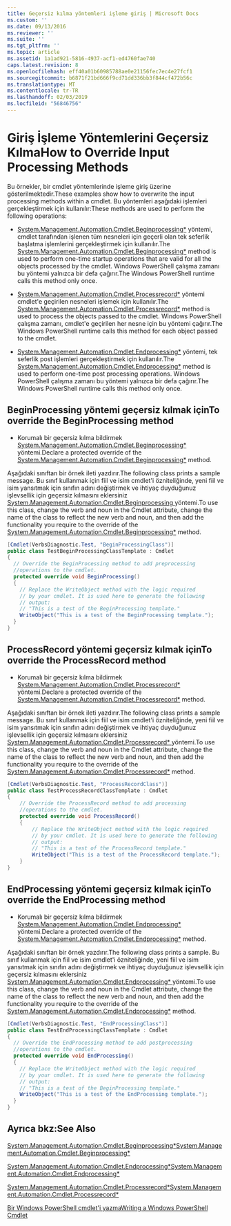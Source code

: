 ```yaml
---
title: Geçersiz kılma yöntemleri işleme giriş | Microsoft Docs
ms.custom: ''
ms.date: 09/13/2016
ms.reviewer: ''
ms.suite: ''
ms.tgt_pltfrm: ''
ms.topic: article
ms.assetid: 1a1ad921-5816-4937-acf1-ed4760fae740
caps.latest.revision: 8
ms.openlocfilehash: eff40a01b60985788ae0e21156fec7ec4e27fcf1
ms.sourcegitcommit: b6871f21bd666f9cd71dd336bb3f844cf472b56c
ms.translationtype: MT
ms.contentlocale: tr-TR
ms.lasthandoff: 02/03/2019
ms.locfileid: "56846756"
---
```

# <a name="how-to-override-input-processing-methods"></a><span data-ttu-id="2626d-102">Giriş İşleme Yöntemlerini Geçersiz Kılma</span><span class="sxs-lookup"><span data-stu-id="2626d-102">How to Override Input Processing Methods</span></span>

<span data-ttu-id="2626d-103">Bu örnekler, bir cmdlet yöntemlerinde işleme giriş üzerine gösterilmektedir.</span><span class="sxs-lookup"><span data-stu-id="2626d-103">These examples show how to overwrite the input processing methods within a cmdlet.</span></span> <span data-ttu-id="2626d-104">Bu yöntemleri aşağıdaki işlemleri gerçekleştirmek için kullanılır:</span><span class="sxs-lookup"><span data-stu-id="2626d-104">These methods are used to perform the following operations:</span></span>

- <span data-ttu-id="2626d-105">[System.Management.Automation.Cmdlet.Beginprocessing\*](/dotnet/api/System.Management.Automation.Cmdlet.BeginProcessing) yöntemi, cmdlet tarafından işlenen tüm nesneleri için geçerli olan tek seferlik başlatma işlemlerini gerçekleştirmek için kullanılır.</span><span class="sxs-lookup"><span data-stu-id="2626d-105">The [System.Management.Automation.Cmdlet.Beginprocessing\*](/dotnet/api/System.Management.Automation.Cmdlet.BeginProcessing) method is used to perform one-time startup operations that are valid for all the objects processed by the cmdlet.</span></span> <span data-ttu-id="2626d-106">Windows PowerShell çalışma zamanı bu yöntemi yalnızca bir defa çağırır.</span><span class="sxs-lookup"><span data-stu-id="2626d-106">The Windows PowerShell runtime calls this method only once.</span></span>

- <span data-ttu-id="2626d-107">[System.Management.Automation.Cmdlet.Processrecord\*](/dotnet/api/System.Management.Automation.Cmdlet.ProcessRecord) yöntemi cmdlet'e geçirilen nesneleri işlemek için kullanılır.</span><span class="sxs-lookup"><span data-stu-id="2626d-107">The [System.Management.Automation.Cmdlet.Processrecord\*](/dotnet/api/System.Management.Automation.Cmdlet.ProcessRecord) method is used to process the objects passed to the cmdlet.</span></span> <span data-ttu-id="2626d-108">Windows PowerShell çalışma zamanı, cmdlet'e geçirilen her nesne için bu yöntemi çağırır.</span><span class="sxs-lookup"><span data-stu-id="2626d-108">The Windows PowerShell runtime calls this method for each object passed to the cmdlet.</span></span>

- <span data-ttu-id="2626d-109">[System.Management.Automation.Cmdlet.Endprocessing\*](/dotnet/api/System.Management.Automation.Cmdlet.EndProcessing) yöntemi, tek seferlik post işlemleri gerçekleştirmek için kullanılır.</span><span class="sxs-lookup"><span data-stu-id="2626d-109">The [System.Management.Automation.Cmdlet.Endprocessing\*](/dotnet/api/System.Management.Automation.Cmdlet.EndProcessing) method is used to perform one-time post processing operations.</span></span> <span data-ttu-id="2626d-110">Windows PowerShell çalışma zamanı bu yöntemi yalnızca bir defa çağırır.</span><span class="sxs-lookup"><span data-stu-id="2626d-110">The Windows PowerShell runtime calls this method only once.</span></span>

## <a name="to-override-the-beginprocessing-method"></a><span data-ttu-id="2626d-111">BeginProcessing yöntemi geçersiz kılmak için</span><span class="sxs-lookup"><span data-stu-id="2626d-111">To override the BeginProcessing method</span></span>

- <span data-ttu-id="2626d-112">Korumalı bir geçersiz kılma bildirmek [System.Management.Automation.Cmdlet.Beginprocessing\*](/dotnet/api/System.Management.Automation.Cmdlet.BeginProcessing) yöntemi.</span><span class="sxs-lookup"><span data-stu-id="2626d-112">Declare a protected override of the [System.Management.Automation.Cmdlet.Beginprocessing\*](/dotnet/api/System.Management.Automation.Cmdlet.BeginProcessing) method.</span></span>

<span data-ttu-id="2626d-113">Aşağıdaki sınıftan bir örnek ileti yazdırır.</span><span class="sxs-lookup"><span data-stu-id="2626d-113">The following class prints a sample message.</span></span> <span data-ttu-id="2626d-114">Bu sınıf kullanmak için fiil ve isim cmdlet'i özniteliğinde, yeni fiil ve isim yansıtmak için sınıfın adını değiştirmek ve ihtiyaç duyduğunuz işlevsellik için geçersiz kılmasını eklersiniz [System.Management.Automation.Cmdlet.Beginprocessing ](/dotnet/api/System.Management.Automation.Cmdlet.BeginProcessing) yöntemi.</span><span class="sxs-lookup"><span data-stu-id="2626d-114">To use this class, change the verb and noun in the Cmdlet attribute, change the name of the class to reflect the new verb and noun, and then add the functionality you require to the override of the [System.Management.Automation.Cmdlet.Beginprocessing\*](/dotnet/api/System.Management.Automation.Cmdlet.BeginProcessing) method.</span></span>

```csharp
[Cmdlet(VerbsDiagnostic.Test, "BeginProcessingClass")]
public class TestBeginProcessingClassTemplate : Cmdlet
{
  // Override the BeginProcessing method to add preprocessing
  //operations to the cmdlet.
  protected override void BeginProcessing()
  {
    // Replace the WriteObject method with the logic required
    // by your cmdlet. It is used here to generate the following
    // output:
    // "This is a test of the BeginProcessing template."
    WriteObject("This is a test of the BeginProcessing template.");
  }
}
```

## <a name="to-override-the-processrecord-method"></a><span data-ttu-id="2626d-115">ProcessRecord yöntemi geçersiz kılmak için</span><span class="sxs-lookup"><span data-stu-id="2626d-115">To override the ProcessRecord method</span></span>

- <span data-ttu-id="2626d-116">Korumalı bir geçersiz kılma bildirmek [System.Management.Automation.Cmdlet.Processrecord\*](/dotnet/api/System.Management.Automation.Cmdlet.ProcessRecord) yöntemi.</span><span class="sxs-lookup"><span data-stu-id="2626d-116">Declare a protected override of the [System.Management.Automation.Cmdlet.Processrecord\*](/dotnet/api/System.Management.Automation.Cmdlet.ProcessRecord) method.</span></span>

<span data-ttu-id="2626d-117">Aşağıdaki sınıftan bir örnek ileti yazdırır.</span><span class="sxs-lookup"><span data-stu-id="2626d-117">The following class prints a sample message.</span></span> <span data-ttu-id="2626d-118">Bu sınıf kullanmak için fiil ve isim cmdlet'i özniteliğinde, yeni fiil ve isim yansıtmak için sınıfın adını değiştirmek ve ihtiyaç duyduğunuz işlevsellik için geçersiz kılmasını eklersiniz [System.Management.Automation.Cmdlet.Processrecord\* ](/dotnet/api/System.Management.Automation.Cmdlet.ProcessRecord) yöntemi.</span><span class="sxs-lookup"><span data-stu-id="2626d-118">To use this class, change the verb and noun in the Cmdlet attribute, change the name of the class to reflect the new verb and noun, and then add the functionality you require to the override of the [System.Management.Automation.Cmdlet.Processrecord\*](/dotnet/api/System.Management.Automation.Cmdlet.ProcessRecord) method.</span></span>

```csharp
[Cmdlet(VerbsDiagnostic.Test, "ProcessRecordClass")]
public class TestProcessRecordClassTemplate : Cmdlet
{
    // Override the ProcessRecord method to add processing
    //operations to the cmdlet.
    protected override void ProcessRecord()
    {
        // Replace the WriteObject method with the logic required
        // by your cmdlet. It is used here to generate the following
        // output:
        // "This is a test of the ProcessRecord template."
        WriteObject("This is a test of the ProcessRecord template.");
    }
}

```

## <a name="to-override-the-endprocessing-method"></a><span data-ttu-id="2626d-119">EndProcessing yöntemi geçersiz kılmak için</span><span class="sxs-lookup"><span data-stu-id="2626d-119">To override the EndProcessing method</span></span>

- <span data-ttu-id="2626d-120">Korumalı bir geçersiz kılma bildirmek [System.Management.Automation.Cmdlet.Endprocessing\*](/dotnet/api/System.Management.Automation.Cmdlet.EndProcessing) yöntemi.</span><span class="sxs-lookup"><span data-stu-id="2626d-120">Declare a protected override of the [System.Management.Automation.Cmdlet.Endprocessing\*](/dotnet/api/System.Management.Automation.Cmdlet.EndProcessing) method.</span></span>

<span data-ttu-id="2626d-121">Aşağıdaki sınıftan bir örnek yazdırır.</span><span class="sxs-lookup"><span data-stu-id="2626d-121">The following class prints a sample.</span></span> <span data-ttu-id="2626d-122">Bu sınıf kullanmak için fiil ve isim cmdlet'i özniteliğinde, yeni fiil ve isim yansıtmak için sınıfın adını değiştirmek ve ihtiyaç duyduğunuz işlevsellik için geçersiz kılmasını eklersiniz [System.Management.Automation.Cmdlet.Endprocessing\* ](/dotnet/api/System.Management.Automation.Cmdlet.EndProcessing) yöntemi.</span><span class="sxs-lookup"><span data-stu-id="2626d-122">To use this class, change the verb and noun in the Cmdlet attribute, change the name of the class to reflect the new verb and noun, and then add the functionality you require to the override of the [System.Management.Automation.Cmdlet.Endprocessing\*](/dotnet/api/System.Management.Automation.Cmdlet.EndProcessing) method.</span></span>

```csharp
[Cmdlet(VerbsDiagnostic.Test, "EndProcessingClass")]
public class TestEndProcessingClassTemplate : Cmdlet
{
  // Override the EndProcessing method to add postprocessing
  //operations to the cmdlet.
  protected override void EndProcessing()
  {
    // Replace the WriteObject method with the logic required
    // by your cmdlet. It is used here to generate the following
    // output:
    // "This is a test of the BeginProcessing template."
    WriteObject("This is a test of the EndProcessing template.");
  }
}
```

## <a name="see-also"></a><span data-ttu-id="2626d-123">Ayrıca bkz:</span><span class="sxs-lookup"><span data-stu-id="2626d-123">See Also</span></span>

[<span data-ttu-id="2626d-124">System.Management.Automation.Cmdlet.Beginprocessing\*</span><span class="sxs-lookup"><span data-stu-id="2626d-124">System.Management.Automation.Cmdlet.Beginprocessing\*</span></span>](/dotnet/api/System.Management.Automation.Cmdlet.BeginProcessing)

[<span data-ttu-id="2626d-125">System.Management.Automation.Cmdlet.Endprocessing\*</span><span class="sxs-lookup"><span data-stu-id="2626d-125">System.Management.Automation.Cmdlet.Endprocessing\*</span></span>](/dotnet/api/System.Management.Automation.Cmdlet.EndProcessing)

[<span data-ttu-id="2626d-126">System.Management.Automation.Cmdlet.Processrecord\*</span><span class="sxs-lookup"><span data-stu-id="2626d-126">System.Management.Automation.Cmdlet.Processrecord\*</span></span>](/dotnet/api/System.Management.Automation.Cmdlet.ProcessRecord)

[<span data-ttu-id="2626d-127">Bir Windows PowerShell cmdlet'i yazma</span><span class="sxs-lookup"><span data-stu-id="2626d-127">Writing a Windows PowerShell Cmdlet</span></span>](./writing-a-windows-powershell-cmdlet.md)

